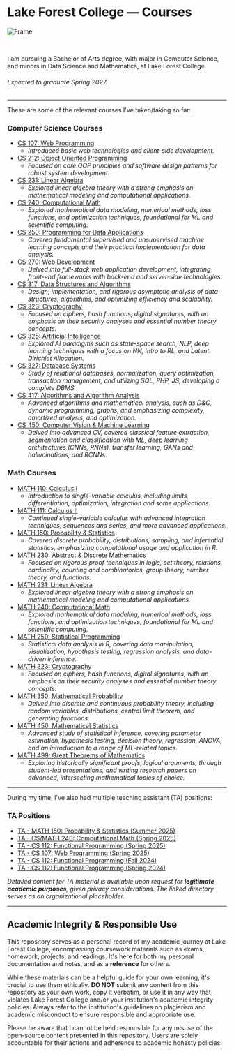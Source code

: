# Lake Forest College — Courses

![Frame](/LFC-Frame.png)

<br>

I am pursuing a Bachelor of Arts degree, with major in Computer Science, and minors in Data Science and Mathematics, at Lake Forest College. 

###### Expected to graduate Spring 2027.

---

These are some of the relevant courses I've taken/taking so far:

### Computer Science Courses

- [CS 107: Web Programming](/CSCI-107/)
    * *Introduced basic web technologies and client-side development.*
- [CS 212: Object Oriented Programming](/CSCI-212/)
    * *Focused on core OOP principles and software design patterns for robust system development.*
- [CS 231: Linear Algebra](/MATH-231/)
    * *Explored linear algebra theory with a strong emphasis on mathematical modeling and computational applications.*
- [CS 240: Computational Math](/MATH-240/)
    * *Explored mathematical data modeling, numerical methods, loss functions, and optimization techniques, foundational for ML and scientific computing.*
- [CS 250: Programming for Data Applications](/CSCI-250/)
    * *Covered fundamental supervised and unsupervised machine learning concepts and their practical implementation for data analysis.*
- [CS 270: Web Development](/CSCI-270/)
    * *Delved into full-stack web application development, integrating front-end frameworks with back-end and server-side technologies.*
- [CS 317: Data Structures and Algorithms](/CSCI-317/)
    * *Design, implementation, and rigorous asymptotic analysis of data structures, algorithms, and optimizing efficiency and scalability.*
- [CS 323: Cryptography](/MATH-323/)
    * *Focused on ciphers, hash functions, digital signatures, with an emphasis on their security analyses and essential number theory concepts.*
- [CS 325: Artificial Intelligence](/CSCI-325/)
    * *Explored AI paradigms such as state-space search, NLP, deep learning techniques with a focus on NN, intro to RL, and Latent Dirichlet Allocation.*
- [CS 327: Database Systems](/CSCI-327/)
    * *Study of relational databases, normalization, query optimization, transaction management, and utilizing SQL, PHP, JS, developing a complete DBMS.*
- [CS 417: Algorithms and Algorithm Analysis](/CSCI-417/)
    * *Advanced algorithms and mathematical analysis, such as D&C, dynamic programming, graphs, and emphasizing complexity, amortized analysis, and optimization.*
- [CS 450: Computer Vision & Machine Learning](/CSCI-450/)
    * *Delved into advanced CV, covered classical feature extraction, segmentation and classification with ML, deep learning architectures (CNNs, RNNs), transfer learning, GANs and hallucinations, and RCNNs.*

### Math Courses
 
- [MATH 110: Calculus I](/MATH-110/) 
    * *Introduction to single-variable calculus, including limits, differentiation, optimization, integration and some applications.*
- [MATH 111: Calculus II](/MATH-111/)
    * *Continued single-variable calculus with advanced integration techniques, sequences and series, and more advanced applications.*
- [MATH 150: Probability & Statistics](/MATH-150/)
    * *Covered discrete probability, distributions, sampling, and inferential statistics, emphasizing computational usage and application in R.*
- [MATH 230: Abstract & Discrete Mathematics](/MATH-230/)
    * *Focused on rigorous proof techniques in logic, set theory, relations, cardinality, counting and combinatorics, group theory, number theory, and functions.*
- [MATH 231: Linear Algebra](/MATH-231/)
    * *Explored linear algebra theory with a strong emphasis on mathematical modeling and computational applications.*
- [MATH 240: Computational Math](/MATH-240/) 
    * *Explored mathematical data modeling, numerical methods, loss functions, and optimization techniques, foundational for ML and scientific computing.*
- [MATH 250: Statistical Programming](/MATH-250/)
    * *Statistical data analysis in R, covering data manipulation, visualization, hypothesis testing, regression analysis, and data-driven inference.*
- [MATH 323: Cryptography](/MATH-323/)
    * *Focused on ciphers, hash functions, digital signatures, with an emphasis on their security analyses and essential number theory concepts.*
- [MATH 350: Mathematical Probability](/MATH-350/)
    * *Delved into discrete and continuous probability theory, including random variables, distributions, central limit theorem, and generating functions.*
- [MATH 450: Mathematical Statistics](/MATH-450/)
    * *Advanced study of statistical inference, covering parameter estimation, hypothesis testing, decision theory, regression, ANOVA, and an introduction to a range of ML-related topics.*
- [MATH 499: Great Theorems of Mathematics](/MATH-499/)
    * *Exploring historically significant proofs, logical arguments, through student-led presentations, and writing research papers on advanced, intersecting mathematical topics of choice.*

---

During my time, I've also had multiple teaching assistant (TA) positions:

### TA Positions

- [TA - MATH 150: Probability & Statistics (Summer 2025)](/TA/TA-150-S25/)
- [TA - CS/MATH 240: Computational Math (Spring 2025)](/TA/TA-240-S25/)
- [TA - CS 112: Functional Programming (Spring 2025)](/TA/TA-112-S25/)
- [TA - CS 107: Web Programming (Spring 2025)](/TA/TA-107-S25/)
- [TA - CS 112: Functional Programming (Fall 2024)](/TA/TA-112-F24/)
- [TA - CS 112: Functional Programming (Spring 2024)](/TA/TA-112-S24/)

*Detailed content for TA material is available upon request for **legitimate academic purposes**, given privacy considerations. The linked directory serves as an organizational placeholder.*

---

## Academic Integrity & Responsible Use

This repository serves as a personal record of my academic journey at Lake Forest College, encompassing coursework materials such as exams, homework, projects, and readings. It's here for both my personal documentation and notes, and as a **reference** for others.

While these materials can be a helpful guide for your own learning, it's crucial to use them ethically. **DO NOT** submit any content from this repository as your own work, copy it verbatim, or use it in any way that violates Lake Forest College and/or your institution's academic integrity policies. Always refer to the institution's guidelines on plagiarism and academic misconduct to ensure responsible and appropriate use.

Please be aware that I cannot be held responsible for any misuse of the open-source content presented in this repository. Users are solely accountable for their actions and adherence to academic honesty policies.